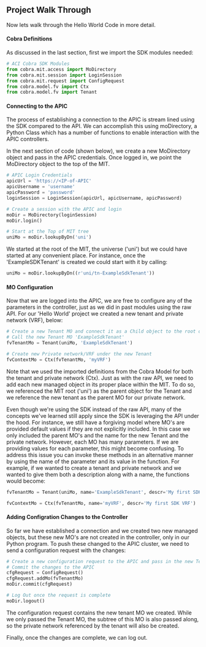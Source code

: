 ## Project Walk Through
Now lets walk through the Hello World Code in more detail.

#### Cobra Definitions
As discussed in the last section, first we import the SDK modules needed:
```python
# ACI Cobra SDK Modules
from cobra.mit.access import MoDirectory
from cobra.mit.session import LoginSession
from cobra.mit.request import ConfigRequest
from cobra.model.fv import Ctx
from cobra.model.fv import Tenant
``` 

#### Connecting to the APIC
The process of establishing a connection to the APIC is stream lined using the SDK compared to the API. We can accomplish this using moDirectory, a Python Class which has a number of functions to enable interaction with the APIC controllers.

In the next section of code (shown below), we create a new MoDirectory object and pass in the APIC credentials.  Once logged in, we point the MoDirectory object to the top of the MIT.
```python
# APIC Login Credentials
apicUrl = 'https://<IP-of-APIC'
apicUsername = 'username'
apicPassword = 'password'
loginSession = LoginSession(apicUrl, apicUsername, apicPassword)

# Create a session with the APIC and login
moDir = MoDirectory(loginSession)
moDir.login()

# Start at the Top of MIT tree 
uniMo = moDir.lookupByDn('uni')
```
We started at the root of the MIT, the universe ('uni') but we could have started at any convenient place.  For instance, once the 'ExampleSDKTenant' is created we could start with it by calling:
```python
uniMo = moDir.lookupByDn((r'uni/tn-ExampleSdkTenant'))
```

#### MO Configuration
Now that we are logged into the APIC, we are free to configure any of the parameters in the controller, just as we did in past modules using the raw API. For our 'Hello World' project we created a new tenant and private network (VRF), below:

```python
# Create a new Tenant MO and connect it as a Child object to the root of the MIM
# Call the new Tenant MO 'ExampleSdkTenant'
fvTenantMo = Tenant(uniMo, 'ExampleSdkTenant')

# Create new Private network/VRF under the new Tenant
fvContextMo = Ctx(fvTenantMo, 'myVRF')
```

Note that we used the imported definitions from the Cobra Model for both the tenant and private network (Ctx).  Just as with the raw API, we need to add each new managed object in its proper place within the MIT.  To do so, we referenced the MIT root ('uni') as the parent object for the Tenant and we reference the new tenant as the parent MO for our private network.

Even though we're using the SDK instead of the raw API, many of the concepts we've learned still apply since the SDK is leveraging the API under the hood. For instance, we still have a forgiving model where MO's are provided default values if they are not explicitly included.  In this case we only included the parent MO's and the name for the new Tenant and the private network.  However, each MO has many parameters. If we are providing values for each parameter, this might become confusing.  To address this issue you can invoke these methods in an alternative manner by using the name of the parameter and its value in the function. For example, if we wanted to create a tenant and private network and we wanted to give them both a description along with a name, the functions would become:
```python
fvTenantMo = Tenant(uniMo, name='ExampleSdkTenant', descr='My first SDK Tenant')

fvContextMo = Ctx(fvTenantMo, name='myVRF', descr='My first SDK VRF')
```

#### Adding Configration Changes to the Controller
So far we have established a connection and we created two new managed objects, but these new MO's are not created in the controller, only in our Python program.  To push these changed to the APIC cluster, we need to send a configuration request with the changes:

```python
# Create a new configuration request to the APIC and pass in the new Tenant MO (including its children MOs)
# Commit the changes to the APIC
cfgRequest = ConfigRequest()
cfgRequest.addMo(fvTenantMo)
moDir.commit(cfgRequest)

# Log Out once the request is complete
moDir.logout()
```

The configuration request contains the new tenant MO we created.  While we only passed the Tenant MO, the subtree of this MO is also passed along, so the private network referenced by the tenant will also be created.  

Finally, once the changes are complete, we can log out.